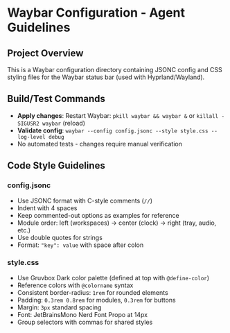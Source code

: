 # Waybar Configuration - Agent Guidelines

## Project Overview
This is a Waybar configuration directory containing JSONC config and CSS styling files for the Waybar status bar (used with Hyprland/Wayland).

## Build/Test Commands
- **Apply changes**: Restart Waybar: `pkill waybar && waybar &` or `killall -SIGUSR2 waybar` (reload)
- **Validate config**: `waybar --config config.jsonc --style style.css --log-level debug`
- No automated tests - changes require manual verification

## Code Style Guidelines

### config.jsonc
- Use JSONC format with C-style comments (`//`)
- Indent with 4 spaces
- Keep commented-out options as examples for reference
- Module order: left (workspaces) → center (clock) → right (tray, audio, etc.)
- Use double quotes for strings
- Format: `"key": value` with space after colon

### style.css
- Use Gruvbox Dark color palette (defined at top with `@define-color`)
- Reference colors with `@colorname` syntax
- Consistent border-radius: `1rem` for rounded elements
- Padding: `0.3rem 0.8rem` for modules, `0.3rem` for buttons
- Margin: `3px` standard spacing
- Font: JetBrainsMono Nerd Font Propo at 14px
- Group selectors with commas for shared styles
